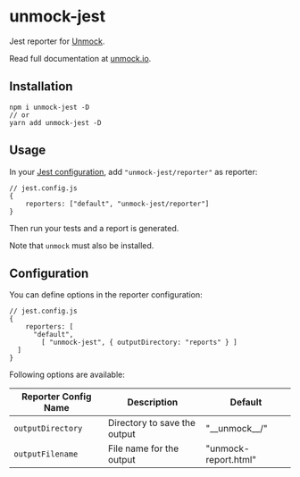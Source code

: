 # unmock-jest

Jest reporter for [Unmock](https://unmock.io).

Read full documentation at [unmock.io](https://unmock.io).

## Installation

```
npm i unmock-jest -D
// or
yarn add unmock-jest -D
```

## Usage

In your [Jest configuration](https://jestjs.io/docs/en/configuration#reporters-array-modulename-modulename-options), add `"unmock-jest/reporter"` as reporter:

```
// jest.config.js
{
    reporters: ["default", "unmock-jest/reporter"]
}
```

Then run your tests and a report is generated.

Note that `unmock` must also be installed.

## Configuration

You can define options in the reporter configuration:

```
// jest.config.js
{
    reporters: [
      "default",
        [ "unmock-jest", { outputDirectory: "reports" } ]
  ]
}
```

Following options are available:

| Reporter Config Name| Description | Default |
|--|--|--|
| `outputDirectory` | Directory to save the output | "\_\_unmock\_\_/" |
| `outputFilename` | File name for the output | "unmock-report.html" |
